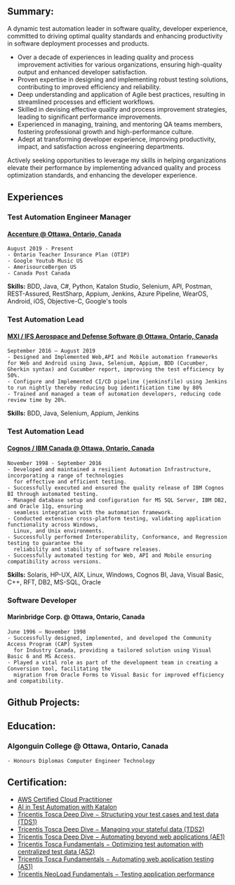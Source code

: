 ## Summary:
  A dynamic test automation leader in software quality, developer experience, committed to driving optimal quality standards and enhancing productivity in software deployment processes and products.
  - Over a decade of experiences in leading quality and process improvement activities for various organizations, ensuring    high-quality output and enhanced developer satisfaction.
  - Proven expertise in designing and implementing robust testing solutions, contributing to improved efficiency and reliability.
  - Deep understanding and application of Agile best practices, resulting in streamlined processes and efficient workflows.
  - Skilled in devising effective quality and process improvement strategies, leading to significant performance improvements.
  - Experienced in managing, training, and mentoring QA teams members, fostering professional growth and high-performance culture.
  - Adept at transforming developer experience, improving productivity, impact, and satisfaction across engineering departments.

Actively seeking opportunities to leverage my skills in helping organizations elevate their performance by implementing advanced quality and process optimization standards, and enhancing the developer experience.

## Experiences
 ### Test Automation Engineer Manager
  #### [Accenture @ Ottawa, Ontario, Canada](https://www.accenture.com/ca-en)
    August 2019 - Present
    - Ontario Teacher Insurance Plan (OTIP)
    - Google Youtub Music US
    - AmerisourceBergen US
    - Canada Post Canada
    
**Skills:** BDD, Java, C#, Python, Katalon Studio, Selenium, API, Postman, REST-Assured, RestSharp, Appium, Jenkins, Azure Pipeline, WearOS, Android, iOS, Objective-C, Google's tools

 ### Test Automation Lead 
 #### [MXI / IFS Aerospace and Defense Software @ Ottawa, Ontario, Canada](https://www.ifs.com/industries/aerospace-and-defense)
    September 2016 – August 2019
    - Designed and Implemented Web,API and Mobile automation frameworks for Web and Android using Java, Selenium, Appium, BDD (Cucumber, Gherkin syntax) and Cucumber report, improving the test efficiency by 50%.
    - Configure and Implemented CI/CD pipeline (jenkinsfile) using Jenkins to run nightly thereby reducing bug identification time by 80%
    - Trained and managed a team of automation developers, reducing code review time by 20%.
    
**Skills:** BDD, Java, Selenium, Appium, Jenkins

 ### Test Automation Lead
 
 #### [Cognos / IBM Canada @ Ottawa, Ontario, Canada](https://www.ibm.com/ca-en)
    November 1998 - September 2016
    - Developed and maintained a resilient Automation Infrastructure, incorporating a range of technologies
      for effective and efficient testing.
    - Successfully executed and ensured the quality release of IBM Cognos BI through automated testing.
    - Managed database setup and configuration for MS SQL Server, IBM DB2, and Oracle 11g, ensuring
      seamless integration with the automation framework.
    - Conducted extensive cross-platform testing, validating application functionality across Windows,
      Linux, and Unix environments.
    - Successfully performed Interoperability, Conformance, and Regression testing to guarantee the
      reliability and stability of software releases.
    - Successfully automated testing for Web, API and Mobile ensuring compatibility across versions.
    
**Skills:** Solaris, HP-UX, AIX, Linux, Windows, Cognos BI, Java, Visual Basic, C++, RFT, DB2, MS-SQL, Oracle

 ### Software Developer
 
 #### Marinbridge Corp. @ Ottawa, Ontario, Canada
    June 1996 – November 1998
    - Successfully designed, implemented, and developed the Community Access Program (CAP) System
      for Industry Canada, providing a tailored solution using Visual Basic 6 and MS Access.
    - Played a vital role as part of the development team in creating a Conversion tool, facilitating the
      migration from Oracle Forms to Visual Basic for improved efficiency and compatibility.
 
## Github Projects:



## Education:

  ### Algonguin College @ Ottawa, Ontario, Canada
    - Honours Diplomas Computer Engineer Technology

## Certification:
- [AWS Certified Cloud Practitioner](https://cp.certmetrics.com/amazon/en/public/verify/credential/3ZML9PS24E1QQ851)
- [AI in Test Automation with Katalon](https://academy.katalon.com/mcertificate/lp659704f926789)
- [Tricentis Tosca Deep Dive − Structuring your test cases and test data (TDS1)](https://academy.tricentis.com/share/v1/gamification/assigned_badge/1442b032-d6a9-480e-bd42-7dd5add9aaf5/shared?lang=en&t=1729280481241)
- [Tricentis Tosca Deep Dive − Managing your stateful data (TDS2)](https://academy.tricentis.com/share/v1/gamification/assigned_badge/3a10c844-1eb2-4dd3-a7d5-bb4478b2e85b/shared?lang=en&t=1729280554587)
- [Tricentis Tosca Deep Dive − Automating beyond web applications (AE1)](https://academy.tricentis.com/share/v1/gamification/assigned_badge/8250815f-1bbd-450a-b96e-1ed1d098206a/shared?lang=en&t=1729280594254)
- [Tricentis Tosca Fundamentals − Optimizing test automation with centralized test data (AS2)](https://academy.tricentis.com/share/v1/gamification/assigned_badge/3cb72a49-0bc1-4824-903c-31bd4f4ec7c1/shared?lang=en&t=1729280630642)
- [Tricentis Tosca Fundamentals − Automating web application testing (AS1)](https://academy.tricentis.com/share/v1/gamification/assigned_badge/09b1e2be-0e4c-4253-8aad-b35af9b0babf/shared?lang=en&t=1729280675524)
- [Tricentis NeoLoad Fundamentals − Testing application performance](https://academy.tricentis.com/share/v1/gamification/assigned_badge/c541e724-e99d-4696-bfd6-cc2b23b57ab4/shared?lang=en&t=1729280703758)


